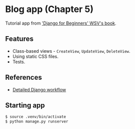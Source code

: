 # Blog app (Chapter 5)
Tutorial app from ['Django for Beginners' WSV's book](https://learndjango.com/books/).

## Features
- Class-based views -  `CreateView`, `UpdateView`, `DeleteView`.
- Using static CSS files.
- Tests.

## References
- [Detailed Django workflow](https://hazadus.notion.site/Django-Dev-Workflow-f197b6b9f6454e87be6dcbfa9f8f31f1)

## Starting app
```bash
$ source .venv/bin/activate
$ python manage.py runserver
```